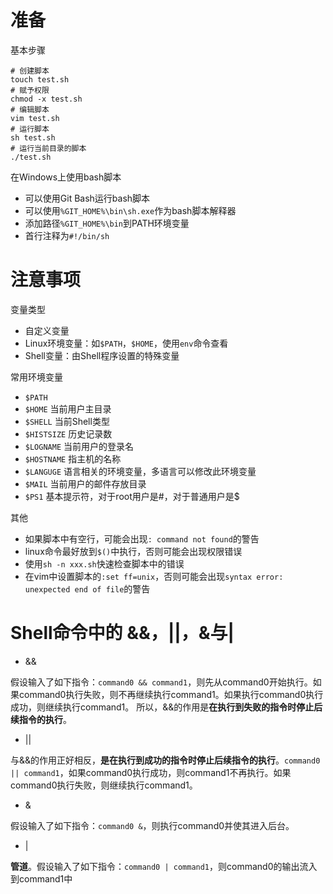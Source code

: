 # 准备

基本步骤

```
# 创建脚本
touch test.sh
# 赋予权限
chmod -x test.sh
# 编辑脚本
vim test.sh
# 运行脚本
sh test.sh
# 运行当前目录的脚本
./test.sh
```

在Windows上使用bash脚本
* 可以使用Git Bash运行bash脚本
* 可以使用`%GIT_HOME%\bin\sh.exe`作为bash脚本解释器
* 添加路径`%GIT_HOME%\bin`到PATH环境变量
* 首行注释为`#!/bin/sh`

# 注意事项

变量类型

* 自定义变量
* Linux环境变量：如`$PATH`，`$HOME`，使用`env`命令查看
* Shell变量：由Shell程序设置的特殊变量

常用环境变量
* `$PATH`
* `$HOME` 当前用户主目录
* `$SHELL` 当前Shell类型
* `$HISTSIZE` 历史记录数
* `$LOGNAME` 当前用户的登录名
* `$HOSTNAME` 指主机的名称
* `$LANGUGE` 语言相关的环境变量，多语言可以修改此环境变量
* `$MAIL` 当前用户的邮件存放目录
* `$PS1` 基本提示符，对于root用户是#，对于普通用户是$

其他
* 如果脚本中有空行，可能会出现`: command not found`的警告
* linux命令最好放到`$()`中执行，否则可能会出现权限错误
* 使用`sh -n xxx.sh`快速检查脚本中的错误
* 在vim中设置脚本的`:set ff=unix`，否则可能会出现`syntax error: unexpected end of file`的警告

# Shell命令中的 &&，||，&与|

* &&

假设输入了如下指令：`command0 && command1`，则先从command0开始执行。如果command0执行失败，则不再继续执行command1。如果执行command0执行成功，则继续执行command1。
所以，&&的作用是**在执行到失败的指令时停止后续指令的执行**。

* ||

与&&的作用正好相反，**是在执行到成功的指令时停止后续指令的执行**。`command0 || command1`，如果command0执行成功，则command1不再执行。如果command0执行失败，则继续执行command1。

* &

假设输入了如下指令：`command0 &`，则执行command0并使其进入后台。

* |

**管道**。假设输入了如下指令：`command0 | command1`，则command0的输出流入到command1中